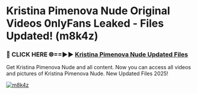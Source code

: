 # Kristina Pimenova Nude Original Videos 0nlyFans Leaked - Files Updated! (m8k4z)

<h3>🔴 CLICK HERE 🌐==►► <a href="https://tinyurl.com/yc6ubb5a" rel="nofollow">Kristina Pimenova Nude Updated Files</a></h3>

Get Kristina Pimenova Nude and all content. Now you can access all videos and pictures of Kristina Pimenova Nude. New Updated Files 2025!

[![m8k4z](https://i.imgur.com/7eu0CRL.gif)](https://tinyurl.com/yc6ubb5a)
